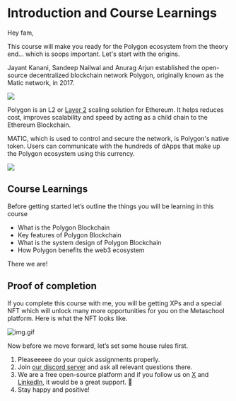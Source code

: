 # Introduction and Course Learnings

Hey fam,

This course will make you ready for the Polygon ecosystem from the theory end… which is soops important. Let's start with the origins.

Jayant Kanani, Sandeep Nailwal and Anurag Arjun established the open-source decentralized blockchain network Polygon, originally known as the Matic network, in 2017.

![](https://metaschool.s3-ap-southeast-1.amazonaws.com/images/TnJaj3gq9dKxsDTIugFlAhzvL8ixuNbK8G1RUq2H.jpg)

Polygon is an L2 or [Layer 2](https://metaschool.so/articles/layer-1-blockchain/) scaling solution for Ethereum. It helps reduces cost, improves scalability and speed by acting as a child chain to the Ethereum Blockchain.

MATIC, which is used to control and secure the network, is Polygon's native token. Users can communicate with the hundreds of dApps that make up the Polygon ecosystem using this currency.

![](https://metaschool.s3-ap-southeast-1.amazonaws.com/images/AzGyd9Eb6GPpGWx2RysHljf1P7i825YstDHYnc3z.jpg)

## Course Learnings

Before getting started let’s outline the things you will be learning in this course

- What is the Polygon Blockchain
- Key features of Polygon Blockchain
- What is the system design of Polygon Blockchain
- How Polygon benefits the web3 ecosystem

There we are!

## Proof of completion

If you complete this course with me, you will be getting XPs and a special NFT which will unlock many more opportunities for you on the Metaschool platform. Here is what the NFT looks like.

![img.gif](https://github.com/0xmetaschool/Learning-Projects/blob/main/assests_for_all/course%20NFT.gif?raw=true)

Now before we move forward, let’s set some house rules first.
1. Pleaseeeee do your quick assignments properly.
2. Join [our discord server](https://discord.gg/vbVMUwXWgc) and ask all relevant questions there.
3. We are a free open-source platform and if you follow us on [X](https://bit.ly/poly-course-linkedin) and [LinkedIn](https://bit.ly/poly-course-twitter), it would be a great support. 🫣
4. Stay happy and positive!
